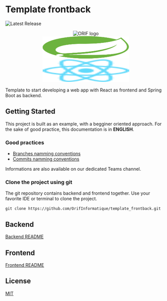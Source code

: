 # Template frontback
<p>
    <img src="https://img.shields.io/badge/release-v0.1.1-blue" alt="Latest Release"></a>
    <div style="text-align: center;">
        <img src="https://sectioninformatique.ch/wp-content/uploads/2021/09/Logo_Orif__70.jpg" width=40% height=40% alt="ORIF logo"></a><br>
        <img src="backend/src/main/resources/static/images/spring_boot.svg" width="271" height="70" alt="Spring Boot logo">
        <img src="backend/src/main/resources/static/images/react_logo.svg" width="271" height="70" alt="React logo">
    </div>
</p>

Template to start developing a web app with React as frontend and Spring Boot as backend.

## Getting Started
This project is built as an example, with a begginer oriented approach. For the sake of good practice, this documentation is in **ENGLISH**.

### Good practices
- [Branches namming conventions](https://www.atlassian.com/fr/git/tutorials/comparing-workflows/gitflow-workflow)
- [Commits namming conventions](https://www.conventionalcommits.org)

Informations are also available on our dedicated Teams channel.

### Clone the project using git

The git repository contains backend and frontend together. Use your favorite IDE or terminal to clone the project.

```console
git clone https://github.com/OrifInformatique/template_frontback.git
```

## Backend
[Backend README](https://github.com/OrifInformatique/template_frontback/blob/master/backend/README.md)

## Frontend
[Frontend README](https://github.com/OrifInformatique/template_frontback/blob/master/frontend/README.md)

## License
[MIT](https://github.com/OrifInformatique/spring-packbase/blob/master/LICENSE)
